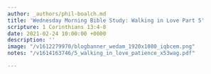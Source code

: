 ```yaml
---
author: _authors/phil-boalch.md
title: 'Wednesday Morning Bible Study: Walking in Love Part 5'
scripture: 1 Corinthians 13:4-8
date: 2021-02-24 10:00:00 +0000
description: ''
image: "/v1612279970/blogbanner_wedam_1920x1080_iqbcem.png"
notes: "/v1614163746/5_walking_in_love_patience_x53wag.pdf"

---
```

